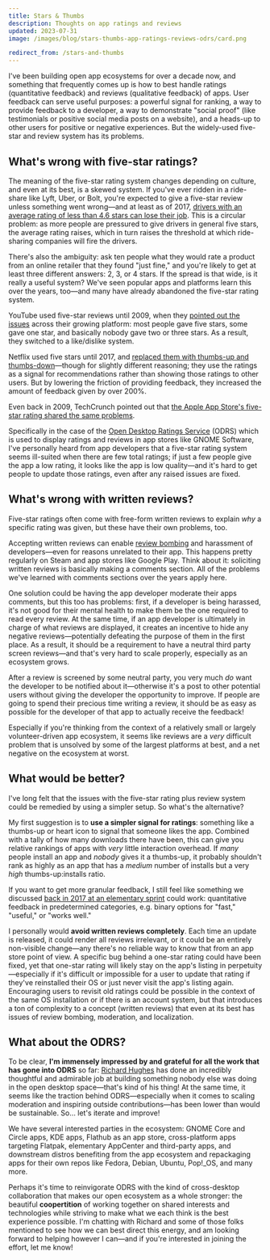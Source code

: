 ```yaml
---
title: Stars & Thumbs
description: Thoughts on app ratings and reviews
updated: 2023-07-31
image: /images/blog/stars-thumbs-app-ratings-reviews-odrs/card.png

redirect_from: /stars-and-thumbs
---
```


I've been building open app ecosystems for over a decade now, and something that frequently comes up is how to best handle ratings (quantitative feedback) and reviews (qualitative feedback) of apps. User feedback can serve useful purposes: a powerful signal for ranking, a way to provide feedback to a developer, a way to demonstrate "social proof" (like testimonials or positive social media posts on a website), and a heads-up to other users for positive or negative experiences. But the widely-used five-star and review system has its problems.

## What's wrong with five-star ratings?

The meaning of the five-star rating system changes depending on culture, and even at its best, is a skewed system. If you've ever ridden in a ride-share like Lyft, Uber, or Bolt, you're expected to give a five-star review unless something went wrong—and at least as of 2017, [drivers with an average rating of less than 4.6 stars can lose their job](https://www.buzzfeednews.com/article/carolineodonovan/the-fault-in-five-stars). This is a circular problem: as more people are pressured to give drivers in general five stars, the average rating raises, which in turn raises the threshold at which ride-sharing companies will fire the drivers.

There's also the ambiguity: ask ten people what they would rate a product from an online retailer that they found "just fine," and you're likely to get at least three different answers: 2, 3, or 4 stars. If the spread is that wide, is it really a useful system? We've seen popular apps and platforms learn this over the years, too—and many have already abandoned the five-star rating system.

YouTube used five-star reviews until 2009, when they [pointed out the issues](https://blog.youtube/news-and-events/five-stars-dominate-ratings/) across their growing platform: most people gave five stars, some gave one star, and basically nobody gave two or three stars. As a result, they switched to a like/dislike system.

Netflix used five stars until 2017, and [replaced them with thumbs-up and thumbs-down](https://www.businessinsider.com/why-netflix-replaced-its-5-star-rating-system-2017-4?op=1)—though for slightly different reasoning; they use the ratings as a signal for recommendations rather than showing those ratings to other users. But by lowering the friction of providing feedback, they increased the amount of feedback given by over 200%. 

Even back in 2009, TechCrunch pointed out that [the Apple App Store's five-star rating shared the same problems](https://techcrunch.com/2009/09/22/youtube-comes-to-a-5-star-realization-its-ratings-are-useless/).

Specifically in the case of the [Open Desktop Ratings Service](https://odrs.gnome.org/) (ODRS) which is used to display ratings and reviews in app stores like GNOME Software, I've personally heard from app developers that a five-star rating system seems ill-suited when there are few total ratings; if just a few people give the app a low rating, it looks like the app is low quality—and it's hard to get people to update those ratings, even after any raised issues are fixed.

## What's wrong with written reviews?

Five-star ratings often come with free-form written reviews to explain _why_ a specific rating was given, but these have their own problems, too.

Accepting written reviews can enable [review bombing](https://en.wikipedia.org/wiki/Review_bomb) and harassment of developers—even for reasons unrelated to their app. This happens pretty regularly on Steam and app stores like Google Play. Think about it: soliciting written reviews is basically making a comments section. All of the problems we've learned with comments sections over the years apply here.

One solution could be having the app developer moderate their apps comments, but this too has problems: first, if a developer is being harassed, it's not good for their mental health to make them be the one required to read every review. At the same time, if an app developer is ultimately in charge of what reviews are displayed, it creates an incentive to hide any negative reviews—potentially defeating the purpose of them in the first place. As a result, it should be a requirement to have a neutral third party screen reviews—and that's very hard to scale properly, especially as an ecosystem grows.

After a review is screened by some neutral party, you very much _do_ want the developer to be notified about it—otherwise it's a post to other potential users without giving the developer the opportunity to improve. If people are going to spend their precious time writing a review, it should be as easy as possible for the developer of that app to actually receive the feedback!

Especially if you're thinking from the context of a relatively small or largely volunteer-driven app ecosystem, it seems like reviews are a _very_ difficult problem that is unsolved by some of the largest platforms at best, and a net negative on the ecosystem at worst.

## What would be better?

I've long felt that the issues with the five-star rating plus review system could be remedied by using a simpler setup. So what's the alternative?

My first suggestion is to **use a simpler signal for ratings**: something like a thumbs-up or heart icon to signal that someone likes the app. Combined with a tally of how many downloads there have been, this can give you relative rankings of apps with _very_ little interaction overhead. If _many_ people install an app and _nobody_ gives it a thumbs-up, it probably shouldn't rank as highly as an app that has a _medium_ number of installs but a very _high_ thumbs-up:installs ratio.

If you want to get more granular feedback, I still feel like something we discussed [back in 2017 at an elementary sprint](https://medium.com/elementaryos/the-denver-appcenter-sprint-85f12a667e03) could work: quantitative feedback in predetermined categories, e.g. binary options for "fast," "useful," or "works well."

I personally would **avoid written reviews completely**. Each time an update is released, it could render all reviews irrelevant, or it could be an entirely non-visible change—any there's no reliable way to know that from an app store point of view. A specific bug behind a one-star rating could have been fixed, yet that one-star rating will likely stay on the app's listing in perpetuity—especially if it's difficult or impossible for a user to update that rating if they've reinstalled their OS or just never visit the app's listing again. Encouraging users to revisit old ratings could be possible in the context of the same OS installation or if there is an account system, but that introduces a ton of complexity to a concept (written reviews) that even at its best has issues of review bombing, moderation, and localization.

## What about the ODRS?

To be clear, **I'm immensely impressed by and grateful for all the work that has gone into ODRS** so far: [Richard Hughes](https://blogs.gnome.org/hughsie/author/hughsie/) has done an incredibly thoughtful and admirable job at building something nobody else was doing in the open desktop space—that's kind of his thing! At the same time, it seems like the traction behind ODRS—especially when it comes to scaling moderation and inspiring outside contributions—has been lower than would be sustainable. So… let's iterate and improve!

We have several interested parties in the ecosystem: GNOME Core and Circle apps, KDE apps, Flathub as an app store, cross-platform apps targeting Flatpak, elementary AppCenter and third-party apps, and downstream distros benefiting from the app ecosystem and repackaging apps for their own repos like Fedora, Debian, Ubuntu, Pop!_OS, and many more.

Perhaps it's time to reinvigorate ODRS with the kind of cross-desktop collaboration that makes our open ecosystem as a whole stronger: the beautiful **coopertition** of working together on shared interests and technologies while striving to make what we each think is the best experience possible. I'm chatting with Richard and some of those folks mentioned to see how we can best direct this energy, and am looking forward to helping however I can—and if you're interested in joining the effort, let me know!
